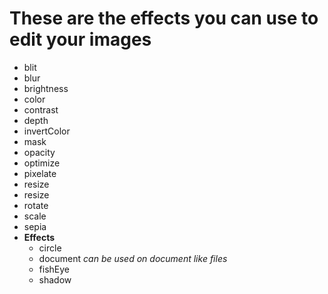 # These are the effects you can use to edit your images

- blit
- blur
- brightness
- color
- contrast
- depth
- invertColor
- mask
- opacity
- optimize
- pixelate
- resize
- resize
- rotate
- scale
- sepia
- **Effects**
  - circle
  - document _can be used on document like files_
  - fishEye
  - shadow
